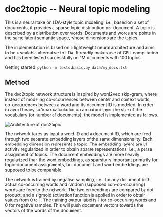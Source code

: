 # doc2topic -- Neural topic modeling

This is a neural take on LDA-style topic modeling, i.e., based on a set of documents, it provides a sparse topic distribution per document. A topic is described by a distribution over words. Documents and words are points in the same latent semantic space, whose dimensions are the topics.

The implementation is based on a lightweight neural architecture and aims to be a scalable alternative to LDA. It readily makes use of GPU computation and has been tested successfully on 1M documents with 100 topics.

Getting started: `python -m tests.basic.py data/my_docs.txt`
 
## Method

The doc2topic network structure is inspired by word2vec skip-gram, where instead of modeling co-occurrences between center and context words, co-occurrences between a word and its document ID is modeled. In order to avoid heavy softmax calculation on an output layer the size of the vocabulary (or number of documents), the model is implemented as follows. 

![Architecture of doc2topic](https://github.com/sronnqvist/doc2topic/blob/master/doc2topic.svg)

The network takes as input a word ID and a document ID, which are feed through two separate embedding layers of the same dimensionality. Each embedding dimension represents a topic. The embedding layers are L1 activity regularized in order to obtain sparse representations, i.e., a parse assignment of topics. The document embeddings are more heavily regularized than the word embeddings, as sparsity is important primarily for topic-document assignments, but document and word embeddings are supposed to be comparable.

The network is trained by negative sampling, i.e., for any document both actual co-occurring words and random (supposed non-co-occurring) words are feed to the network. The two embeddings are compared by dot product, and a sigmoid activation function is applied in order to obtain values from 0 to 1. The training output label is 1 for co-occurring words and 0 for negative samples. This will push document vectors towards the vectors of the words of the document.
